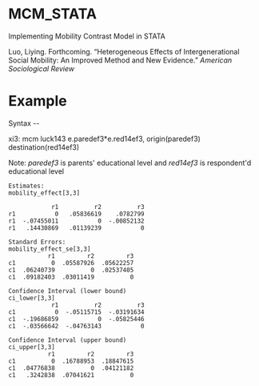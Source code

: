 # MCM_STATA
Implementing Mobility Contrast Model in STATA

Luo, Liying. Forthcoming. “Heterogeneous Effects of Intergenerational Social Mobility: An Improved Method and New Evidence.” *American Sociological Review*

# Example
Syntax --

xi3: mcm luck143 e.paredef3\*e.red14ef3, origin(paredef3) destination(red14ef3)

Note: *paredef3* is parents' educational level and *red14ef3* is respondent'd educational level

```text
Estimates:
mobility_effect[3,3]

            r1          r2          r3 
r1           0   .05836619    .0782799
r1  -.07455011           0  -.00852132
r1   .14430869   .01139239           0

Standard Errors: 
mobility_effect_se[3,3]
           r1         r2         r3
c1          0  .05587926  .05622257
c1  .06240739          0  .02537405
c1  .09182403  .03011419          0

Confidence Interval (lower bound)
ci_lower[3,3]
            r1          r2          r3
c1           0  -.05115715  -.03191634
c1  -.19686859           0  -.05825446
c1  -.03566642  -.04763143           0

Confidence Interval (upper bound)
ci_upper[3,3]
           r1         r2         r3
c1          0  .16788953  .18847615
c1  .04776838          0  .04121182
c1   .3242838  .07041621          0
```

